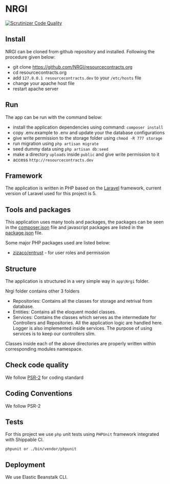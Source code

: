 # NRGI

[![Scrutinizer Code Quality](https://scrutinizer-ci.com/g/NRGI/resourcecontracts.org/badges/quality-score.png?b=master)](https://scrutinizer-ci.com/g/NRGI/resourcecontracts.org/?branch=master)

## Install

NRGI can be cloned from github repository and installed. Following the procedure given below:

* git clone https://github.com/NRGI/resourcecontracts.org
* cd resourcecontracts.org
* add `127.0.0.1 resourcecontracts.dev` to your `/etc/hosts` file
* change your apache host file
* restart apache server

## Run

The app can be run with the command below:

* install the application dependencies using command: `composer install`
* copy .env.example to .env and update your the database configurations
* give write permission to the storage folder using `chmod -R 777 storage`
* run migration using `php artisan migrate`
* seed dummy data using `php artisan db:seed`
* make a directory `uploads` inside `public` and give write permission to it
* access `http://resourcecontracts.dev`

## Framework

The application is written in PHP based on the [Laravel](http://laravel.com) framework, current version of Laravel 
used for this project is 5.
 

## Tools and packages

This application uses many tools and packages, the packages can 
be seen in the [composer.json](http://gitlab.yipl.com.np/web-apps/agentcis/blob/master/composer.json) file and javascript
packages are listed in the [package.json](http://gitlab.yipl.com.np/web-apps/agentcis/blob/master/package.json) file.

Some major PHP packages used are listed below:

* [zizaco/entrust](https://packagist.org/packages/zizaco/entrust) - for user roles and permission

## Structure

The application is structured in a very simple way in `app\Nrgi` folder.

Nrgi folder contains other 3 folders
- Repositories: Contains all the classes for storage and retrival from database. 
- Entities: Contains all the eloquent model classes.
- Services: Contains the classes which serves as the intermediate for Controllers and Repositories. All the application logic are handled here. Logger is also implemented inside services. The purpose of using services is to keep our controllers slim.

Classes inside each of the above directories are properly written within corresponding modules namespace. 

## Check code quality

We follow [PSR-2](https://github.com/php-fig/fig-standards/blob/master/accepted/PSR-2-coding-style-guide.md) for 
coding standard  

## Coding Conventions

We follow PSR-2

## Tests

For this project we use `php` unit tests using `PHPUnit` framework integrated with Shippable CI.

```
phpunit or ./bin/vendor/phpunit
```

## Deployment

We use Elastic Beanstalk CLI. 
